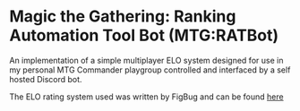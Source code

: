 # Magic the Gathering: Ranking Automation Tool Bot (MTG:RATBot)
An implementation of a simple multiplayer ELO system designed for use in my personal MTG Commander playgroup controlled and interfaced by a self hosted Discord bot.

The ELO rating system used was written by FigBug and can be found [here](https://github.com/FigBug/Multiplayer-ELO)
